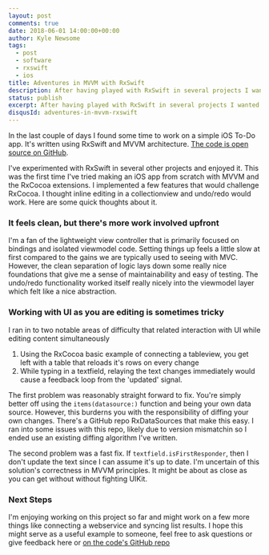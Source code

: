 ```yaml
---
layout: post
comments: true
date: 2018-06-01 14:00:00+00:00
author: Kyle Newsome
tags:
  - post
  - software
  - rxswift
  - ios
title: Adventures in MVVM with RxSwift
description: After having played with RxSwift in several projects I wanted to try to use it in an app with MVVM architecture principles
status: publish
excerpt: After having played with RxSwift in several projects I wanted to try to use it in an app with MVVM architecture principles
disqusId: adventures-in-mvvm-rxswift
---
```



In the last couple of days I found some time to work on a simple iOS To-Do app. It's written using RxSwift and MVVM architecture. [The code is open source on GitHub][1].

I've experimented with RxSwift in several other projects and enjoyed it. This was the first time I've tried making an iOS app from scratch with MVVM and the RxCocoa extensions. I implemented a few features that would challenge RxCocoa. I thought inline editing in a collectionview and undo/redo would work. Here are some quick thoughts about it.

### It feels clean, but there's more work involved upfront

I'm a fan of the lightweight view controller that is primarily focused on bindings and isolated viewmodel code. Setting things up feels a little slow at first compared to the gains we are typically used to seeing with MVC. However, the clean separation of logic lays down some really nice foundations that give me a sense of maintainability and easy of testing. The undo/redo functionality worked itself really nicely into the viewmodel layer which felt like a nice abstraction.

### Working with UI as you are editing is sometimes tricky

I ran in to two notable areas of difficulty that related interaction with UI while editing content simultaneously

1. Using the RxCocoa basic example of connecting a tableview, you get left with a table that reloads it's rows on every change
2. While typing in a textfield, relaying the text changes immediately would cause a feedback loop from the 'updated' signal.

The first problem was reasonably straight forward to fix. You're simply better off using the `items(datasource:)` function and being your own data source. However, this burderns you with the responsibility of diffing your own changes. There's a GitHub repo RxDataSources that make this easy. I ran into some issues with this repo, likely due to version mismatchin so I ended use an existing diffing algorithm I've written.

The second problem was a fast fix. If `textfield.isFirstResponder`, then I don't update the text since I can assume it's up to date. I'm uncertain of this solution's correctness in MVVM principles. It might be about as close as you can get without without fighting UIKit.

### Next Steps

I'm enjoying working on this project so far and might work on a few more things like connecting a webservice and syncing list results. I hope this might serve as a useful example to someone, feel free to ask questions or give feedback here or [on the code's GitHub repo][1]

[1]: https://github.com/bitwit/The-Do-List
